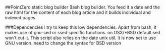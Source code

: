 ##PointZero static blog builder
Bash blog builder. You feed it a date and the raw html for the content of each blog article and it builds individual and indexed pages.

###Dependencies
I try to keep this low dependencies.
Apart from bash, it makes use of gnu-sed or ssed specific functions. on OSX/*BSD default sed won't cut it.
This script also relies on the date unix util. It is now set to use GNU version. need to change the syntax for BSD version
